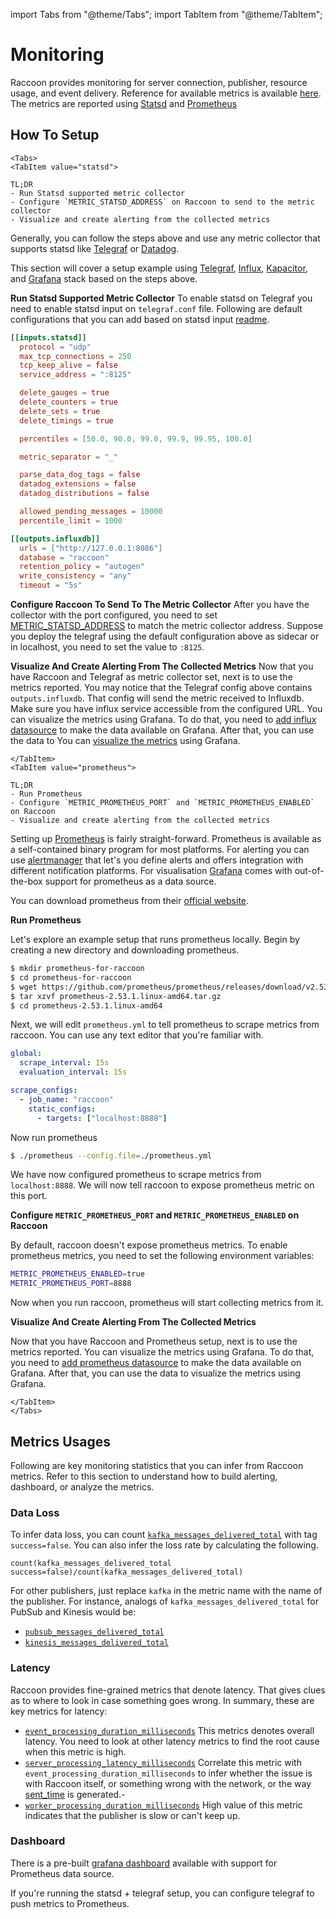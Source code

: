 import Tabs from "@theme/Tabs";
import TabItem from "@theme/TabItem";

# Monitoring

Raccoon provides monitoring for server connection, publisher, resource usage, and event delivery. Reference for available metrics is available [here](reference/metrics.md). The metrics are reported using [Statsd](https://www.datadoghq.com/blog/statsd/) and [Prometheus](https://prometheus.io/)


## How To Setup

```mdx-code-block
<Tabs>
<TabItem value="statsd">
```

```text
TL;DR
- Run Statsd supported metric collector
- Configure `METRIC_STATSD_ADDRESS` on Raccoon to send to the metric collector
- Visualize and create alerting from the collected metrics
```

Generally, you can follow the steps above and use any metric collector that supports statsd like [Telegraf](https://www.influxdata.com/blog/getting-started-with-sending-statsd-metrics-to-telegraf-influxdb/) or [Datadog](https://docs.datadoghq.com/developers/dogstatsd/?tab=hostagent).

This section will cover a setup example using [Telegraf](https://www.influxdata.com/time-series-platform/telegraf/), [Influx](https://www.influxdata.com/), [Kapacitor](https://www.influxdata.com/time-series-platform/kapacitor/), and [Grafana](https://grafana.com/) stack based on the steps above.

**Run Statsd Supported Metric Collector** To enable statsd on Telegraf you need to enable statsd input on `telegraf.conf` file. Following are default configurations that you can add based on statsd input [readme](https://github.com/influxdata/telegraf/blob/master/plugins/inputs/statsd/README.md).

```toml
[[inputs.statsd]]
  protocol = "udp"
  max_tcp_connections = 250
  tcp_keep_alive = false
  service_address = ":8125"

  delete_gauges = true
  delete_counters = true
  delete_sets = true
  delete_timings = true

  percentiles = [50.0, 90.0, 99.0, 99.9, 99.95, 100.0]

  metric_separator = "_"

  parse_data_dog_tags = false
  datadog_extensions = false
  datadog_distributions = false

  allowed_pending_messages = 10000
  percentile_limit = 1000

[[outputs.influxdb]]
  urls = ["http://127.0.0.1:8086"]
  database = "raccoon"
  retention_policy = "autogen"
  write_consistency = "any"
  timeout = "5s"
```

**Configure Raccoon To Send To The Metric Collector** After you have the collector with the port configured, you need to set [METRIC_STATSD_ADDRESS](reference/configurations.md#metric_statsd_address) to match the metric collector address. Suppose you deploy the telegraf using the default configuration above as sidecar or in localhost, you need to set the value to `:8125`.

**Visualize And Create Alerting From The Collected Metrics** Now that you have Raccoon and Telegraf as metric collector set, next is to use the metrics reported. You may notice that the Telegraf config above contains `outputs.influxdb`. That config will send the metric received to Influxdb. Make sure you have influx service accessible from the configured URL. You can visualize the metrics using Grafana. To do that, you need to [add influx datasource](https://www.influxdata.com/blog/how-grafana-dashboard-influxdb-flux-influxql/) to make the data available on Grafana. After that, you can use the data to You can [visualize the metrics](https://grafana.com/docs/grafana/latest/datasources/influxdb/#influxql-query-editor) using Grafana. 

```mdx-code-block
</TabItem>
<TabItem value="prometheus">
```
```text
TL;DR
- Run Prometheus
- Configure `METRIC_PROMETHEUS_PORT` and `METRIC_PROMETHEUS_ENABLED` on Raccoon
- Visualize and create alerting from the collected metrics
```
Setting up [Prometheus](https://prometheus.io) is fairly straight-forward. Prometheus is available as a self-contained binary program for most platforms.
For alerting you can use [alertmanager](https://prometheus.io/docs/alerting/latest/alertmanager/) that let's you define alerts and offers integration with different notification platforms. For visualisation [Grafana](https://grafana.com/) comes with out-of-the-box support for prometheus as a data source.

You can download prometheus from their [official website](https://prometheus.io/download/).

**Run Prometheus**

Let's explore an example setup that runs prometheus locally. Begin by creating a new directory and downloading prometheus.
```bash
$ mkdir prometheus-for-raccoon
$ cd prometheus-for-raccoon
$ wget https://github.com/prometheus/prometheus/releases/download/v2.53.1/prometheus-2.53.1.linux-amd64.tar.gz
$ tar xzvf prometheus-2.53.1.linux-amd64.tar.gz
$ cd prometheus-2.53.1.linux-amd64
```

Next, we will edit `prometheus.yml` to tell prometheus to scrape metrics from raccoon. You can use any text editor that you're familiar with.


```yaml title=prometheus.yml
global:
  scrape_interval: 15s 
  evaluation_interval: 15s 

scrape_configs:
  - job_name: "raccoon"
    static_configs:
      - targets: ["localhost:8888"]

```

Now run prometheus 
```bash
$ ./prometheus --config.file=./prometheus.yml
```

We have now configured prometheus to scrape metrics from `localhost:8888`. We will now tell raccoon to expose prometheus metric on this port.

**Configure `METRIC_PROMETHEUS_PORT` and `METRIC_PROMETHEUS_ENABLED` on Raccoon**

By default, raccoon doesn't expose prometheus metrics. To enable prometheus metrics, you need to set the following environment variables:

```bash
METRIC_PROMETHEUS_ENABLED=true
METRIC_PROMETHEUS_PORT=8888   
```
Now when you run raccoon, prometheus will start collecting metrics from it.

**Visualize And Create Alerting From The Collected Metrics** 

Now that you have Raccoon and Prometheus setup, next is to use the metrics reported. You can visualize the metrics using Grafana. To do that, you need to [add prometheus datasource](https://grafana.com/docs/grafana/latest/datasources/prometheus/) to make the data available on Grafana. After that, you can use the data to visualize the metrics using Grafana. 


```mdx-code-block
</TabItem>
</Tabs>
```



## Metrics Usages

Following are key monitoring statistics that you can infer from Raccoon metrics. Refer to this section to understand how to build alerting, dashboard, or analyze the metrics.

### Data Loss

To infer data loss, you can count [`kafka_messages_delivered_total`](reference/metrics.md#kafka_messages_delivered_total) with tag `success=false`. You can also infer the loss rate by calculating the following.

`count(kafka_messages_delivered_total success=false)/count(kafka_messages_delivered_total)`

For other publishers, just replace `kafka` in the metric name with the name of the publisher. For instance, analogs of `kafka_messages_delivered_total` for PubSub and Kinesis would be:
* [`pubsub_messages_delivered_total`](reference/metrics.md#pubsub_messages_delivered_total)
* [`kinesis_messages_delivered_total`](reference/metrics.md#kinesis_messages_delivered_total)


### Latency

Raccoon provides fine-grained metrics that denote latency. That gives clues as to where to look in case something goes wrong. In summary, these are key metrics for latency:

- [`event_processing_duration_milliseconds`](reference/metrics.md#event_processing_duration_milliseconds) This metrics denotes overall latency. You need to look at other latency metrics to find the root cause when this metric is high.
- [`server_processing_latency_milliseconds`](reference/metrics.md#server_processing_latency_milliseconds) Correlate this metric with `event_processing_duration_milliseconds` to infer whether the issue is with Raccoon itself, or something wrong with the network, or the way [sent_time](https://github.com/raystack/proton/blob/main/raystack/raccoon/v1beta1/raccoon.proto#L47) is generated.-
- [`worker_processing_duration_milliseconds`](reference/metrics.md#worker_processing_duration_milliseconds) High value of this metric indicates that the publisher is slow or can't keep up.


### Dashboard

There is a pre-built [grafana dashboard](https://github.com/raystack/raccoon/blob/main/grafana.json) available with support for Prometheus data source.

If you're running the statsd + telegraf setup, you can configure telegraf to push metrics to Prometheus.

